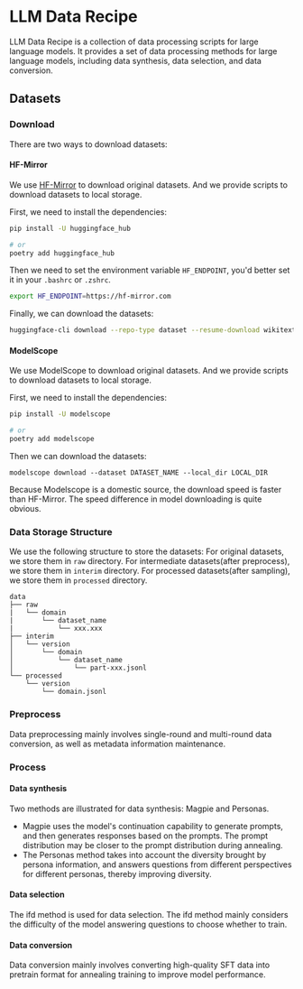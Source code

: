 # LLM Data Recipe

LLM Data Recipe is a collection of data processing scripts for large language models. It provides a set of data processing methods for large language models, including data synthesis, data selection, and data conversion.

## Datasets

### Download

There are two ways to download datasets:

#### HF-Mirror

We use [HF-Mirror](https://hf-mirror.com/) to download original datasets. And we provide scripts to download datasets to local storage.

First, we need to install the dependencies:

```bash
pip install -U huggingface_hub

# or
poetry add huggingface_hub
```

Then we need to set the environment variable `HF_ENDPOINT`, you'd better set it in your `.bashrc` or `.zshrc`.

```bash
export HF_ENDPOINT=https://hf-mirror.com
```

Finally, we can download the datasets:
```bash
huggingface-cli download --repo-type dataset --resume-download wikitext --local-dir wikitext
```

#### ModelScope

We use ModelScope to download original datasets. And we provide scripts to download datasets to local storage.

First, we need to install the dependencies:

```bash
pip install -U modelscope

# or
poetry add modelscope
```

Then we can download the datasets:
```
modelscope download --dataset DATASET_NAME --local_dir LOCAL_DIR
```

Because Modelscope is a domestic source, the download speed is faster than HF-Mirror. The speed difference in model downloading is quite obvious.

### Data Storage Structure

We use the following structure to store the datasets:
For original datasets, we store them in `raw` directory.
For intermediate datasets(after preprocess), we store them in `interim` directory.
For processed datasets(after sampling), we store them in `processed` directory.

```
data
├── raw
|   └── domain
|       └── dataset_name
|           └── xxx.xxx
├── interim
│   └── version
│       └── domain
│           └── dataset_name
│               └── part-xxx.jsonl
└── processed
    └── version
        └── domain.jsonl
```

### Preprocess

Data preprocessing mainly involves single-round and multi-round data conversion, as well as metadata information maintenance.

### Process

#### Data synthesis

Two methods are illustrated for data synthesis: Magpie and Personas.
* Magpie uses the model's continuation capability to generate prompts, and then generates responses based on the prompts. The prompt distribution may be closer to the prompt distribution during annealing.
* The Personas method takes into account the diversity brought by persona information, and answers questions from different perspectives for different personas, thereby improving diversity.

#### Data selection

The ifd method is used for data selection. The ifd method mainly considers the difficulty of the model answering questions to choose whether to train.

#### Data conversion

Data conversion mainly involves converting high-quality SFT data into pretrain format for annealing training to improve model performance.
